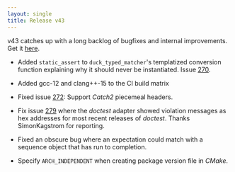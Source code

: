 ```yaml
---
layout: single
title: Release v43
---
```


v43 catches up with a long backlog of bugfixes and internal improvements. Get it
[here](https://github.com/rollbear/trompeloeil/releases/tag/v43).

* Added `static_assert` to `duck_typed_matcher`'s templatized conversion
  function explaining why it should never be instantiated. Issue
  [270](https://github.com/rollbear/trompeloeil/issues/270).

* Added gcc-12 and clang++-15 to the CI build matrix

* Fixed issue [272](https://github.com/rollbear/trompeloeil/issues/272): Support
  *Catch2* piecemeal headers.

* Fix issue [279](https://github.com/rollbear/trompeloeil/issues/279) where the
  *doctest* adapter showed violation messages as hex addresses for most recent
  releases of *doctest*. Thanks  SimonKagstrom for reporting.

* Fixed an obscure bug where an expectation could match with a sequence object
  that has run to completion.

* Specify `ARCH_INDEPENDENT` when creating package version file in *CMake*.
